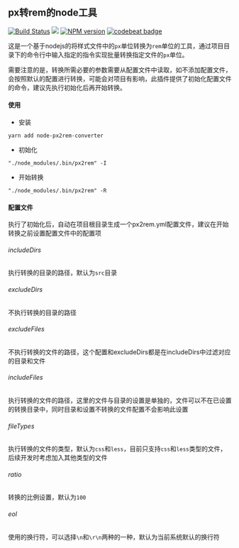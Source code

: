 ## px转rem的node工具

[![Build Status](https://travis-ci.com/sunqian1991/node-px2rem.svg?branch=master)](https://travis-ci.com/sunqian1991/node-px2rem.svg?branch=master)
[![](https://img.shields.io/badge/license-MIT-000000.svg)](https://github.com/sunqian1991/node-px2rem/blob/master/LICENSE)
[![NPM version](https://img.shields.io/npm/v/node-px2rem-converter.svg)](https://www.npmjs.com/package/node-px2rem-converter)
[![codebeat badge](https://codebeat.co/badges/9df154c4-38b7-42b9-820e-ebfd2c60c416)](https://codebeat.co/projects/github-com-sunqian1991-node-px2rem-master)

这是一个基于nodejs的将样式文件中的`px`单位转换为`rem`单位的工具，通过项目目录下的命令行中输入指定的指令实现批量转换指定文件的`px`单位。

需要注意的是，转换所需必要的参数需要从配置文件中读取，如不添加配置文件，会按照默认的配置进行转换，可能会对项目有影响，此插件提供了初始化配置文件的命令，建议先执行初始化后再开始转换。

#### 使用

- 安装
```shell
yarn add node-px2rem-converter
```

- 初始化
```shell
"./node_modules/.bin/px2rem" -I
```

- 开始转换
```shell
"./node_modules/.bin/px2rem" -R
```

#### 配置文件
执行了初始化后，自动在项目根目录生成一个px2rem.yml配置文件，建议在开始转换之前设置配置文件中的配置项

###### includeDirs
执行转换的目录的路径，默认为`src`目录

###### excludeDirs
不执行转换的目录的路径

###### excludeFiles
不执行转换的文件的路径，这个配置和excludeDirs都是在includeDirs中过滤对应的目录和文件

###### includeFiles
执行转换的文件的路径，这里的文件与目录的设置是单独的，文件可以不在已设置的转换目录中，同时目录和设置不转换的文件配置不会影响此设置

###### fileTypes
执行转换的文件的类型，默认为`css`和`less`，目前只支持`css`和`less`类型的文件，后续开发时考虑加入其他类型的文件

###### ratio
转换的比例设置，默认为`100`

###### eol
使用的换行符，可以选择`\n`和`\r\n`两种的一种，默认为当前系统默认的换行符
